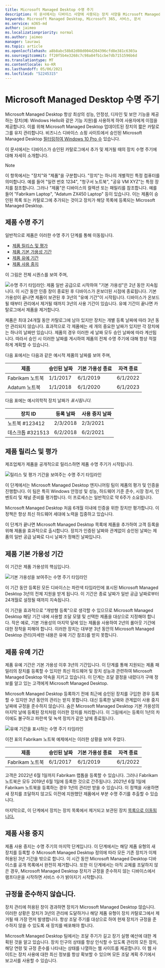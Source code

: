 ```yaml
---
title: Microsoft Managed Desktop 수명 주기
description: 이 문서에서는 디바이스 사양에 사용되는 장치 사양을 Microsoft Managed Desktop.
keywords: Microsoft Managed Desktop, Microsoft 365, 서비스, 문서
ms.service: m365-md
author: jaimeo
ms.localizationpriority: normal
ms.author: jaimeo
manager: laurawi
ms.topic: article
ms.openlocfilehash: a8b8abc58b82d08d004d204396cfd8e381c6303a
ms.sourcegitcommit: ff20f5b4e3268c7c98a84fb1cbe7db7151596b6d
ms.translationtype: MT
ms.contentlocale: ko-KR
ms.lasthandoff: 05/06/2021
ms.locfileid: "52245315"
---
```

# <a name="microsoft-managed-desktop-product-lifecycle"></a>Microsoft Managed Desktop 수명 주기

Microsoft Managed Desktop 항상 최상의 성능, 안정성, 디자인 및 보안 기능을 제공하는 장치(예: Windows Hello와 같은 기능 지원)를 사용하게 하여 사용자에게 이점을 제공합니다. 이를 위해 Microsoft Managed Desktop 업데이트된 장치의 짧은 카탈로그를 유지 관리합니다. 비즈니스 디바이스 쇼핑 사이트에서 승인된 Microsoft Managed Desktop [필터링하여 Windows 10 Pro 수](https://www.microsoft.com/windowsforbusiness/view-all-devices) 있습니다.
 
이 문서에서는 디바이스가 승인된 카탈로그에서 추가 및 제거될 때의 장치 수명 주기에 대해 자세히 소개합니다. 

> [!NOTE]
> 이 항목에서는 "장치"와 "제품"을 구분합니다. "장치"는 하나의 개별적인 특정 컴퓨터를 의미합니다. 예를 들어 "일련 번호 1234", "청구서 노트북", "공유 VM XYZ"는 특정 장치를 참조합니다. 그러나 "제품"은 디바이스의 컬렉션 또는 패밀리를 참조합니다. 예를 들어 "Fabrikam Laptop", "Adatum ZX450 Laptop" 등이 있습니다. 이는 제품이 승인된 목록 또는 카탈로그에 추가되는 것이고 장치가 해당 목록에 등록되는 Microsoft Managed Desktop.

## <a name="product-lifecycle"></a>제품 수명 주기

 일반적으로 제품은 이러한 수명 주기 단계를 통해 이동됩니다.

- [제품 릴리스 및 평가](#product-release-and-evaluation)
- [제품 기본 가용성 기간](#product-primary-availability-period)
- [제품 유예 기간](#product-grace-period)
- [제품 사용 중지](#product-retirement)


이 그림은 전체 시퀀스를 보여 주며,

![수명 주기 타임라인: 제품 일반 공급으로 시작하여 "기본 가용성"은 2년 동안 지속됩니다. 이 시간 동안 인증 창이 종료된 후 디바이스가 온보더된 시점에 종료됩니다. 기본 가용성이 끝나면 제품이 보관된 후 3년의 "유예 기간"이 시작됩니다. 디바이스가 온보드될 때부터 관리에서 제거될 때까지 3년의 사용 기간이 있습니다. 유예 기간이 끝나면 카탈로그에서 제품을 제거합니다.](../../media/non-dark1-edits.PNG)

제품은 최대 24개월 동안 카탈로그에 남아 <em></em> 있지만 장치는 개별 등록 날짜에 따라 3년 동안 관리되지 않습니다. 효과적으로 각 제품에는 세 개의 중요한 날짜가 있지만 각 장치에는 하나의 날짜만 있습니다. 제품의 경우 이러한 세 날짜 모두 승인 <em></em>날짜에 따라 계산됩니다. 따라서 승인 시 이러한 날짜를 게시하여 제품의 전체 수명 주기에 대해 항상 적절하게 계획할 수 있습니다.

다음 표에서는 다음과 같은 예시적 제품의 날짜를 보여 주며,


|제품  |승인된 날짜  |기본 가용성 종료  |자격 종료  |
|---------|---------|---------|---------|
|Fabrikam 노트북    | 1/1/2017 | 6/1/2019 | 6/1/2022 |
|Adatum 노트북   | 1/1/2018 | 6/1/2020 | 6/1/2023  |

다음 표에는 예시의학적 장치 날짜가 *표시됩니다.*


|장치 ID  |등록 날짜  |사용 중지 날짜  |
|---------|---------|---------|
|노트북 #123412     |  2/3/2018       |  2/3/2021       |
|데스크톱 #321513     | 6/2/2018        |  6/2/2021       |


## <a name="product-release-and-evaluation"></a>제품 릴리스 및 평가

제조업체가 제품을 공개적으로 릴리스하면 제품 수명 주기가 시작됩니다.

![릴리스 및 평가 기간을 보여주는 수명 주기 타임라인](../../media/non-dark3-edits.PNG)

이 단계에서는 Microsoft Managed Desktop 엔지니어링 팀이 제품의 평가 및 인증을 진행합니다. 이 팀은 특히 Windows 안정성 및 성능, 하드웨어 기준 준수, 시장 정서, 인벤토리 및 채널 준비를 평가합니다. 이 프로세스는 일반적으로 약 6주가 소요됩니다.
  
Microsoft Managed Desktop 처음 6개월 이내에 인증을 위한 장치만 평가합니다. 이 정책은 항상 최신 하드웨어 세대에 노력을 집중하고 있습니다.
 
이 단계가 끝나면 Microsoft Managed Desktop 목록에 제품을 추가하여 [](device-list.md)고객 등록을 위해 제품을 효과적으로 출시합니다. 장치가 인증된 날짜와 관계없이 승인된  날짜는 제품의 일반 공급 날짜로 다시 날짜가 정해진 날짜입니다. 


## <a name="product-primary-availability-period"></a>제품 기본 가용성 기간

이 기간은 제품 가용성의 핵심입니다.

![기본 가용성을 보여주는 수명 주기 타임라인](../../media/non-dark4-edits.PNG)

이 기간 동안 등록된 모든 디바이스는 파란색 타임라인에 표시된 Microsoft Managed Desktop 3년의 전체 지원을 받게 됩니다. 이 기간은 종료 날짜가 일반 공급 날짜로부터 24개월로 설정될 때까지 지속됩니다.

이 기간을 효과적으로 "개방형 등록"으로 생각할 수 있으므로 Microsoft Managed Desktop 해당 기간 내에 사용할 조달 모델 및 선택한 제품을 대상으로 지정해야 합니다. 작은 예로, 기본 가용성의 마지막 달에 있는 제품을 사용하여 2년의 롤아웃 기간에 대한 정착을 피해야 합니다. 이러한 장치는 대부분 3년 동안의 Microsoft Managed Desktop 관리(자세한 내용은 유예 기간 참조)를 받지 못합니다. [](#product-grace-period)  

## <a name="product-grace-period"></a>제품 유예 기간

제품 유예 기간은 기본 가용성 이후 3년의 기간입니다. 이 단계를 통해 지원되는 제품 패밀리의 장치를 등록할 수 있지만 최신 하드웨어 및 장치 성능과 관련하여 Microsoft Managed Desktop 약속을 지키고 있습니다. 이 단계는 조달 결정을 내렸다가 구매 정보를 알고 있는 고객에게 Microsoft Managed Desktop. 

Microsoft Managed Desktop 등록하기 전에 최근에 승인된 장치를 구입한 경우 등록할 수 있지만 3년 동안의 관리는 받지 못합니다. 대신 등록한 날짜와 관계없이 사용 중지 날짜에 규정을 준수하지 않습니다. 숨은 Microsoft Managed Desktop 기본 가용성의 마지막 날에 등록된 장치처럼 이러한 장치를 처리합니다. 이 그림에서는 등록이 1년의 차이에도 불구하고 파란색 및 녹색 장치가 같은 날에 종료됩니다.


![유예 기간을 표시하는 수명 주기 타임라인](../../media/non-dark2-edits.PNG)

이전 표의 Fabrikam 노트북 예제에서는 이러한 상황을 보여 주었다. 

|제품  |승인된 날짜  |기본 가용성 종료  |자격 종료  |
|---------|---------|---------|---------|
|Fabrikam 노트북    | 6/1/2017 | 6/1/2019 | 6/1/2022 |

고객은 2022년 6월 1일까지 Fabrikam 랩톱을 등록할 수 있습니다. 그러나 Fabrikam 노트북은 모두 2019년 6월 1일에 등록한 것으로 간주됩니다. 2021년 6월 1일에 Fabrikam 노트북을 등록하는 경우 1년의 관리만 받을 수 있습니다. 이 정책을 사용하면 새 장치를 조달하지 않고도 이전에 지원했던 제품에서 부분 수명 주기를 추출할 수 있습니다. 

마지막으로, 이 단계에서 장치는 장치 목록에서 제거되고 보관된 장치 [목록으로 이동됩니다.](archived-device-list.md) [](device-list.md)


## <a name="product-retirement"></a>제품 사용 중지

제품 사용 중지는 수명 주기의 마지막 단계입니다. 이 단계에서는 해당 제품 유형의 새 장치를 등록할 수 Microsoft Managed Desktop 정의에 따라 모든 기존 장치가 이제 허용된 3년 기간을 밖으로 합니다. 이 시간 동안 Microsoft Managed Desktop 디바이스를 공개 목록에서 완전히 제거합니다. 또한 이 단계에서는 아직 교체를 조달하지 않은 경우, Microsoft Managed Desktop 장치가 규정을 준수하지 않는 디바이스에서 램프다운을 시작하면 서비스 수가 밝아지기 시작합니다. 

## <a name="devices-that-are-out-of-compliance"></a>규정을 준수하지 않습니다.

장치 관리에 허용된 창이 경과하면 장치가 Microsoft Managed Desktop 않습니다. 이러한 상황은 장치가 3년의 관리에 도달하거나 해당 제품 유형이 장치 카탈로그에서 제거될 때 가장 먼저 발생합니다. 항상 조달 주기를 대상으로 하여 현재 장치가 규정을 준수하지 않을 수 있도록 새 장치를 배포해야 합니다.

Microsoft Managed Desktop 팀에서는 조달 주기가 길고 장기 실행 예산에 대한 계획된 것을 알고 있습니다. 장치 인구의 상태를 항상 인식할 수 있도록 관리의 [](https://aka.ms/mmdportal) 모든 장치, 해당 연령 및 규정 준수를 나타내는 상태를 나열하는 웹 사이트를 제공합니다. 이 웹 사이트는 장치 사용에 대한 최신 정보를 항상 확보할 수 있으며 모든 조달 계획 주기에서 보고서를 사용할 수 있습니다. 







